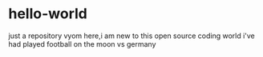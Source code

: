 # hello-world
just a repository
vyom here,i am new to this open source coding world
i've had played football on the moon vs germany
